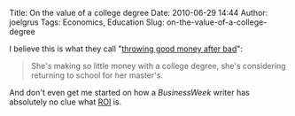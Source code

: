 Title: On the value of a college degree
Date: 2010-06-29 14:44
Author: joelgrus
Tags: Economics, Education
Slug: on-the-value-of-a-college-degree

I believe this is what they call "[throwing good money after
bad](http://www.businessweek.com/bschools/content/jun2010/bs20100618_385280.htm)":

> She's making so little money with a college degree, she's considering
> returning to school for her master's.

And don't even get me started on how a *BusinessWeek* writer has
absolutely no clue what
[ROI](http://www.investopedia.com/terms/r/returnoninvestment.asp) is.
